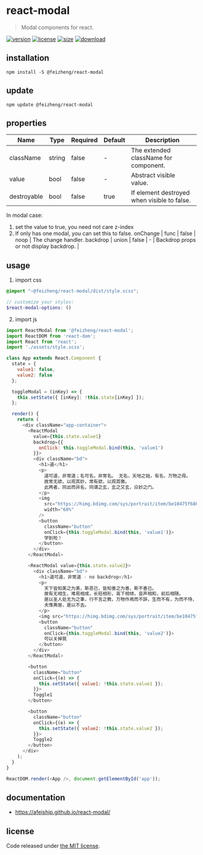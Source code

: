 # react-modal
> Modal components for react.

[![version][version-image]][version-url]
[![license][license-image]][license-url]
[![size][size-image]][size-url]
[![download][download-image]][download-url]

## installation
```shell
npm install -S @feizheng/react-modal
```

## update
```shell
npm update @feizheng/react-modal
```

## properties
| Name        | Type   | Required | Default | Description                                 |
| ----------- | ------ | -------- | ------- | ------------------------------------------- |
| className   | string | false    | -       | The extended className for component.       |
| value       | bool   | false    | -       | Abstract visible value.                     |
| destroyable | bool   | false    | true    | If element destroyed when visible to false. |

In modal case:

1. set the value to true, you need not care z-index
2. If only has one modal, you can set this to false.
   onChange | func | false | noop | The change handler.
   backdrop | union | false | - | Backdrop props or not display backdrop. |


## usage
1. import css
  ```scss
  @import "~@feizheng/react-modal/dist/style.scss";

  // customize your styles:
  $react-modal-options: ()
  ```
2. import js
  ```js
  import ReactModal from '@feizheng/react-modal';
  import ReactDOM from 'react-dom';
  import React from 'react';
  import './assets/style.scss';

  class App extends React.Component {
    state = {
      value1: false,
      value2: false
    };

    toggleModal = (inKey) => {
      this.setState({ [inKey]: !this.state[inKey] });
    };

    render() {
      return (
        <div className="app-container">
          <ReactModal
            value={this.state.value1}
            backdrop={{
              onClick: this.toggleModal.bind(this, 'value1')
            }}>
            <div className="bd">
              <h1>道</h1>
              <p>
                道可道，非常道；名可名，非常名。 无名，天地之始，有名，万物之母。
                故常无欲，以观其妙，常有欲，以观其徼。
                此两者，同出而异名，同谓之玄，玄之又玄，众妙之门。
              </p>
              <img
                src="https://himg.bdimg.com/sys/portrait/item/be10475f686d6c73db00.jpg"
                width="60%"
              />
              <button
                className="button"
                onClick={this.toggleModal.bind(this, 'value1')}>
                学到啦！
              </button>
            </div>
          </ReactModal>

          <ReactModal value={this.state.value2}>
            <div className="bd">
              <h1>道可道，非常道 - no backdrop</h1>
              <p>
                天下皆知美之为美，斯恶已，皆知善之为善，斯不善已。
                故有无相生，难易相成，长短相形，高下相倾，音声相和，前后相随。
                是以圣人处无为之事，行不言之教，万物作焉而不辞，生而不有，为而不恃，功成而弗居。
                夫惟弗居，是以不去。
              </p>
              <img src="https://himg.bdimg.com/sys/portrait/item/be10475f686d6c73db00.jpg" />
              <button
                className="button"
                onClick={this.toggleModal.bind(this, 'value2')}>
                可以关掉我
              </button>
            </div>
          </ReactModal>

          <button
            className="button"
            onClick={(e) => {
              this.setState({ value1: !this.state.value1 });
            }}>
            Toggle1
          </button>

          <button
            className="button"
            onClick={(e) => {
              this.setState({ value2: !this.state.value2 });
            }}>
            Toggle2
          </button>
        </div>
      );
    }
  }

  ReactDOM.render(<App />, document.getElementById('app'));

  ```

## documentation
- https://afeiship.github.io/react-modal/


## license
Code released under [the MIT license](https://github.com/afeiship/react-modal/blob/master/LICENSE.txt).

[version-image]: https://img.shields.io/npm/v/@feizheng/react-modal
[version-url]: https://npmjs.org/package/@feizheng/react-modal

[license-image]: https://img.shields.io/npm/l/@feizheng/react-modal
[license-url]: https://github.com/afeiship/react-modal/blob/master/LICENSE.txt

[size-image]: https://img.shields.io/bundlephobia/minzip/@feizheng/react-modal
[size-url]: https://github.com/afeiship/react-modal/blob/master/dist/react-modal.min.js

[download-image]: https://img.shields.io/npm/dm/@feizheng/react-modal
[download-url]: https://www.npmjs.com/package/@feizheng/react-modal
